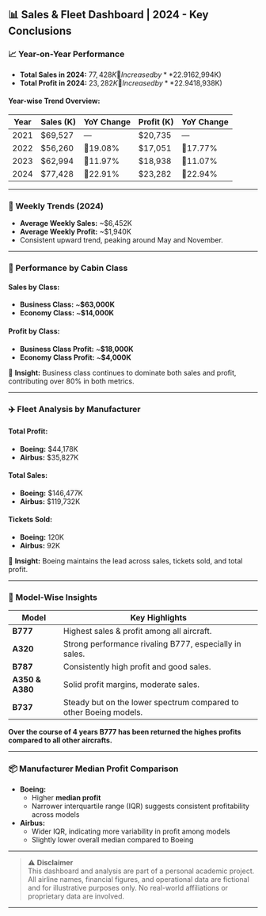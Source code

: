 ## 📊 Sales & Fleet Dashboard | 2024 - Key Conclusions

### 📈 Year-on-Year Performance

- **Total Sales in 2024:** $77,428K  
  🔼 Increased by **22.91%** from 2023 ($62,994K)  
- **Total Profit in 2024:** $23,282K  
  🔼 Increased by **22.94%** from 2023 ($18,938K)

#### Year-wise Trend Overview:

| Year | Sales (K) | YoY Change | Profit (K) | YoY Change |
|------|-----------|------------|------------|-------------|
| 2021 | $69,527   | —          | $20,735    | —           |
| 2022 | $56,260   | 🔻19.08%   | $17,051    | 🔻17.77%    |
| 2023 | $62,994   | 🔼11.97%   | $18,938    | 🔼11.07%    |
| 2024 | $77,428   | 🔼22.91%   | $23,282    | 🔼22.94%    |

---

### 📅 Weekly Trends (2024)

- **Average Weekly Sales:** ~$6,452K  
- **Average Weekly Profit:** ~$1,940K  
- Consistent upward trend, peaking around May and November.

---

### 💺 Performance by Cabin Class

#### Sales by Class:
- **Business Class:** ~**$63,000K**
- **Economy Class:** ~**$14,000K**

#### Profit by Class:
- **Business Class Profit:** ~**$18,000K**
- **Economy Class Profit:** ~**$4,000K**

📌 **Insight:** Business class continues to dominate both sales and profit, contributing over 80% in both metrics.

---

### ✈️ Fleet Analysis by Manufacturer

#### Total Profit:
- **Boeing:** $44,178K
- **Airbus:** $35,827K

#### Total Sales:
- **Boeing:** $146,477K
- **Airbus:** $119,732K

#### Tickets Sold:
- **Boeing:** 120K  
- **Airbus:** 92K

📌 **Insight:** Boeing maintains the lead across sales, tickets sold, and total profit.

---

### 🔧 Model-Wise Insights

| Model  | Key Highlights |
|--------|----------------|
| **B777** | Highest sales & profit among all aircraft. |
| **A320** | Strong performance rivaling B777, especially in sales. |
| **B787** | Consistently high profit and good sales. |
| **A350 & A380** | Solid profit margins, moderate sales. |
| **B737** | Steady but on the lower spectrum compared to other Boeing models. |

**Over the course of 4 years B777 has been returned the highes profits compared to all other aircrafts.**

---

### 📦 Manufacturer Median Profit Comparison

- **Boeing:**
  - Higher **median profit**
  - Narrower interquartile range (IQR) suggests consistent profitability across models
- **Airbus:**
  - Wider IQR, indicating more variability in profit among models
  - Slightly lower overall median compared to Boeing

---

> ⚠️ **Disclaimer**  
This dashboard and analysis are part of a personal academic project.  
All airline names, financial figures, and operational data are fictional and for illustrative purposes only. No real-world affiliations or proprietary data are involved.

---

